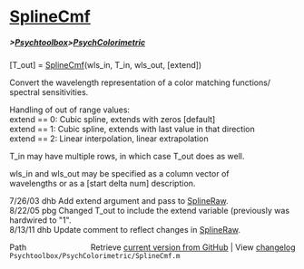 # [SplineCmf](SplineCmf)
##### >[Psychtoolbox](Psychtoolbox)>[PsychColorimetric](PsychColorimetric)

[T\_out] = [SplineCmf](SplineCmf)(wls\_in, T\_in, wls\_out, [extend])  
  
Convert the wavelength representation of a color matching functions/  
spectral sensitivities.  
  
Handling of out of range values:  
  extend == 0: Cubic spline, extends with zeros [default]  
  extend == 1: Cubic spline, extends with last value in that direction  
  extend == 2: Linear interpolation, linear extrapolation  
  
T\_in may have multiple rows, in which case T\_out does as well.  
  
wls\_in and wls\_out may be specified as a column vector of  
wavelengths or as a [start delta num] description.  
  
7/26/03 dhb  Add extend argument and pass to [SplineRaw](SplineRaw).  
8/22/05 pbg  Changed T\_out to include the extend variable (previously was  
             hardwired to "1".  
8/13/11 dhb  Update comment to reflect changes in [SplineRaw](SplineRaw).  




<div class="code_header" style="text-align:right;">
  <span style="float:left;">Path&nbsp;&nbsp;</span> <span class="counter">Retrieve <a href=
  "https://raw.github.com/Psychtoolbox-3/Psychtoolbox-3/beta/Psychtoolbox/PsychColorimetric/SplineCmf.m">current version from GitHub</a> | View <a href=
  "https://github.com/Psychtoolbox-3/Psychtoolbox-3/commits/beta/Psychtoolbox/PsychColorimetric/SplineCmf.m">changelog</a></span>
</div>
<div class="code">
  <code>Psychtoolbox/PsychColorimetric/SplineCmf.m</code>
</div>


